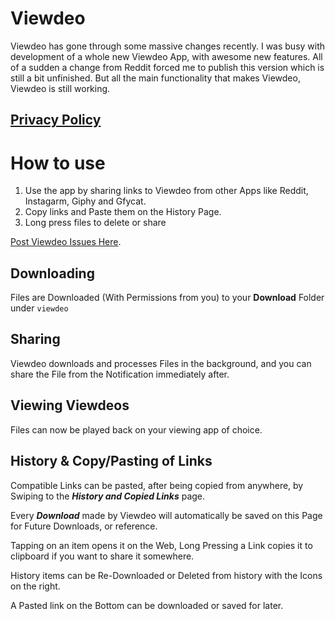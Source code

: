 # Viewdeo

Viewdeo has gone through some massive changes recently. I was busy with development of a whole new Viewdeo App, with awesome new features. All of a sudden a change from Reddit forced me to publish this version which is still a bit unfinished. But all the main functionality that makes Viewdeo, Viewdeo is still working.

## [Privacy Policy](https://tegnatiek.github.io/viewdeo_help/Policy.html)
        
# How to use

1. Use the app by sharing links to Viewdeo from other Apps like Reddit, Instagarm, Giphy and Gfycat.
2. Copy links and Paste them on the History Page.
3. Long press files to delete or share

[Post Viewdeo Issues Here](https://www.reddit.com/r/ViewdeoApp/new/).

## Downloading

Files are Downloaded (With Permissions from you) to your **Download** Folder under ```viewdeo```

## Sharing

Viewdeo downloads and processes Files in the background, and you can share the File from the Notification immediately after.

## Viewing Viewdeos

Files can now be played back on your viewing app of choice.

## History & Copy/Pasting of Links

Compatible Links can be pasted, after being copied from anywhere, by Swiping to the ***History and Copied Links*** page.

Every ***Download*** made by Viewdeo will automatically be saved on this Page for Future Downloads, or reference.

Tapping on an item opens it on the Web, Long Pressing a Link copies it to clipboard if you want to share it somewhere.

History items can be Re-Downloaded or Deleted from history with the Icons on the right.

A Pasted link on the Bottom can be downloaded or saved for later.
